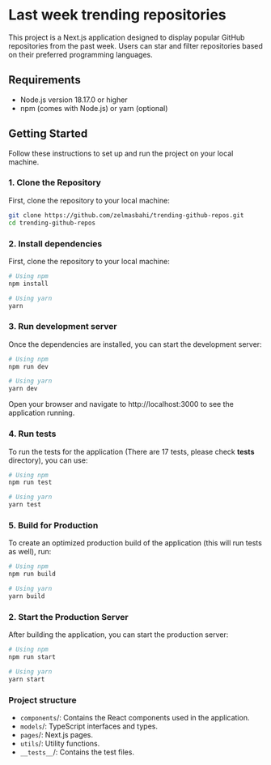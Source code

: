 # Last week trending repositories

This project is a Next.js application designed to display popular GitHub repositories from the past week. Users can star and filter repositories based on their preferred programming languages.

## Requirements

- Node.js version 18.17.0 or higher
- npm (comes with Node.js) or yarn (optional)

## Getting Started

Follow these instructions to set up and run the project on your local machine.

### 1. Clone the Repository

First, clone the repository to your local machine:

```bash
git clone https://github.com/zelmasbahi/trending-github-repos.git
cd trending-github-repos
```

### 2. Install dependencies

First, clone the repository to your local machine:

```bash
# Using npm
npm install

# Using yarn
yarn
```

### 3. Run development server

Once the dependencies are installed, you can start the development server:

```bash
# Using npm
npm run dev

# Using yarn
yarn dev
```

Open your browser and navigate to http://localhost:3000 to see the application running.

### 4. Run tests

To run the tests for the application (There are 17 tests, please check **tests** directory), you can use:

```bash
# Using npm
npm run test

# Using yarn
yarn test
```

### 5. Build for Production

To create an optimized production build of the application (this will run tests as well), run:

```bash
# Using npm
npm run build

# Using yarn
yarn build
```

### 2. Start the Production Server

After building the application, you can start the production server:

```bash
# Using npm
npm run start

# Using yarn
yarn start
```

### Project structure

- `components`/: Contains the React components used in the application.
- `models`/: TypeScript interfaces and types.
- `pages`/: Next.js pages.
- `utils`/: Utility functions.
- `__tests__`/: Contains the test files.
